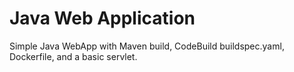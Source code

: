 # Java Web Application

Simple Java WebApp with Maven build, CodeBuild buildspec.yaml, Dockerfile, and a basic servlet.